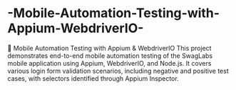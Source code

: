 # -Mobile-Automation-Testing-with-Appium-WebdriverIO-
📱 Mobile Automation Testing with Appium &amp; WebdriverIO  This project demonstrates end-to-end mobile automation testing of the SwagLabs mobile application using Appium, WebdriverIO, and Node.js. It covers various login form validation scenarios, including negative and positive test cases, with selectors identified through Appium Inspector.
